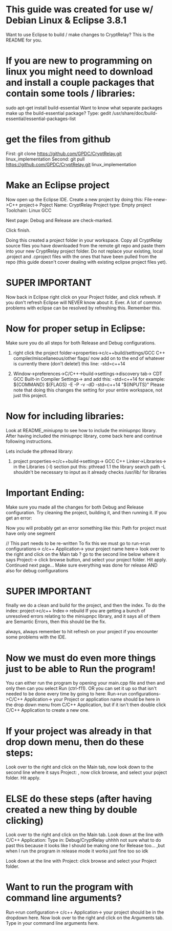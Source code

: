 # This guide was created for use w/ Debian Linux & Eclipse 3.8.1
Want to use Eclipse to build / make changes to CryptRelay? This is the README for you.

# If you are new to programming on linux you might need to download and install a couple packages that contain some tools / libraries:
sudo apt-get install build-essential
Want to know what separate packages make up the build-essential package? Type:
gedit /usr/share/doc/build-essential/essential-packages-list

# get the files from github
First: git clone https://github.com/GPDC/CryptRelay.git linux_implementation
Second: git pull https://github.com/GPDC/CryptRelay.git linux_implementation

# Make an Eclipse project
Now open up the Eclipse IDE.
Create a new project by doing this:
File->new->C++ project->
Poject Name: CryptRelay
Project type: Empty project
Toolchain: Linux GCC

Next page:
Debug and Release are check-marked.

Click finish.

Doing this created a project folder in your workspace.
Copy all CryptRelay source files you have downloaded from the remote git repo and paste them into your new CryptRelay project folder. Do not replace your existing, local .project and .cproject files with the ones that have been pulled from the repo (this guide doesn't cover dealing with existing eclipse project files yet).

# SUPER IMPORTANT
Now back in Eclipse right click on your Project folder, and click refresh.
If you don't refresh Eclipse will NEVER know about it. Ever. A lot of common problems with eclipse can be resolved by refreshing this. Remember this.

# Now for proper setup in Eclipse:
Make sure you do all steps for both Release and Debug configurations.

1. right click the project folder->properties->c/c++build/settings/GCC C++ compiler/miscellaneous/other flags/ now add on to the end of whatever is currently there (don't delete!) this line: -std=c++14

2. Window->preferences->C/C++->build->settings->discovery tab-> CDT GCC Built-in Compiler Settings-> and add this: -std=c++14
for example:       ${COMMAND} ${FLAGS} -E -P -v -dD -std=c++14 "${INPUTS}"
Please note that doing this changes the setting for your entire workspace, not just this project.

# Now for including libraries:
Look at README_miniupnp to see how to include the miniupnpc library. After having included the miniupnpc library, come back here and continue following instructions.

Lets include the pthread library:
1. project properties->c/c++build->settings-> GCC C++ Linker->Libraries-> 
	in the Libraries (-l) section put this:
	pthread
1.1 the library search path -L shouldn't be necessary to input as it already checks /usr/lib/   for libraries


# Important Ending:
Make sure you made all the changes for both Debug and Release configuration.
Try cleaning the project, building it, and then running it. If you get an error:

Now you will probably get an error something like this:
	 Path for project must have only one segment

// This part needs to be re-written
To fix this we must go to   run->run configurations-> c/c++ Application-> your project name here-> look over to the right and click on the Main tab ? go to the second line below where it says Project:-> click browse button, and select your project folder. Hit apply.
Continued next page...
Make sure everything was done for release AND also for debug configurations


# SUPER IMPORTANT
finally we do a clean and build for the project, and then the index. To do the index:
project->c/c++ Index-> rebuild
If you are getting a bunch of unresolved errors relating to the miniupnpc library, and it says all of them are Semantic Errors, then this should be the fix.



always, always remember to hit refresh on your project if you encounter some problems with the IDE.


# Now we must do even more things just to be able to Run the program!
You can either run the program by opening your main.cpp file and then and only then can you select Run (ctrl-f11).
OR you can set it up so that isn't needed to be done every time by going to here:
Run->run configurations->C/C++ Application-> your Project or application name should be here in the drop down menu from C/C++ Application, but if it isn't then double click C/C++ Application to create a new one.

# If your project was already in that drop down menu, then do these steps:
Look over to the right and click on the Main tab, now look down to the second line where it says Project: , now click browse, and select your poject folder. Hit apply.


# ELSE do these steps (after having created a new thing by double clicking)
Look over to the right and click on the Main tab.
Look down at the line with C/C++ Application:
Type in: Debug/CryptRelay
uhhhh not sure what to do past this because it looks like I should be making one for Release too... ,but when I run the program in release mode it works just fine too so idk

Look down at the line with Project:
click browse and select your Project folder.


# Want to run the program with command line arguments?
Run->run configuration-> c/c++ Application-> your project should be in the dropdown here.
Now look over to the right and click on the Arguments tab.
Type in your command line arguments here.
